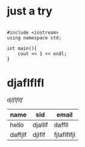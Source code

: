 # just a try

```

#include <iostream>
using namespace std;

int main(){
	cout << 1 << endl;
}
```

# djaflflfl

*djlflfllf*

name | sid | email
-|-|-
hello | djalllf|daffll
daffjlf|djlflf|fjlaflflfjl